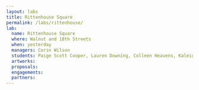 ```yaml
---
layout: labs
title: Rittenhouse Square
permalink: /labs/rittenhouse/
lab:
  name: Rittenhouse Square
  where: Walnut and 18th Streets
  when: yesterday
  managers: Corin Wilson
  students: Paige Scott Cooper, Lauren Downing, Colleen Heavens, Kaleigh Morrill, Francesca Richman, and Rose Mandel Weinbaum
  artworks:
  proposals:
  engagements:
  partners:
---
```


